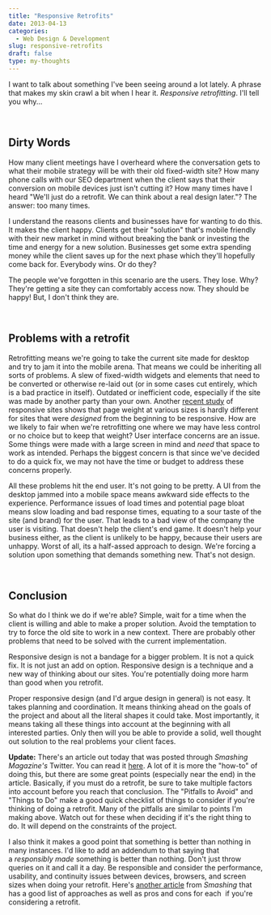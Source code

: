 ```yaml
---
title: "Responsive Retrofits"
date: 2013-04-13
categories:
  - Web Design & Development
slug: responsive-retrofits
draft: false
type: my-thoughts
---
```


I want to talk about something I've been seeing around a lot lately. A phrase that makes my skin crawl a bit when I hear it. _Responsive retrofitting_. I'll tell you why...

 

## Dirty Words

How many client meetings have I overheard where the conversation gets to what their mobile strategy will be with their old fixed-width site? How many phone calls with our SEO department when the client says that their conversion on mobile devices just isn't cutting it? How many times have I heard "We'll just do a retrofit. We can think about a real design later."? The answer: too many times.

I understand the reasons clients and businesses have for wanting to do this. It makes the client happy. Clients get their "solution" that's mobile friendly with their new market in mind without breaking the bank or investing the time and energy for a new solution. Businesses get some extra spending money while the client saves up for the next phase which they'll hopefully come back for. Everybody wins. Or do they?

The people we've forgotten in this scenario are the users. They lose. Why? They're getting a site they can comfortably access now. They should be happy! But, I don't think they are.

 

## Problems with a retrofit

Retrofitting means we're going to take the current site made for desktop and try to jam it into the mobile arena. That means we could be inheriting all sorts of problems. A slew of fixed-width widgets and elements that need to be converted or otherwise re-laid out (or in some cases cut entirely, which is a bad practice in itself). Outdated or inefficient code, especially if the site was made by another party than your own. Another [recent study](http://www.guypo.com/uncategorized/real-world-rwd-performance-take-2/) of responsive sites shows that page weight at various sizes is hardly different for sites that were _designed_ from the beginning to be responsive. How are we likely to fair when we're retrofitting one where we may have less control or no choice but to keep that weight? User interface concerns are an issue. Some things were made with a large screen in mind and _need_ that space to work as intended. Perhaps the biggest concern is that since we've decided to do a quick fix, we may not have the time or budget to address these concerns properly.

All these problems hit the end user. It's not going to be pretty. A UI from the desktop jammed into a mobile space means awkward side effects to the experience. Performance issues of load times and potential page bloat means slow loading and bad response times, equating to a sour taste of the site (and brand) for the user. That leads to a bad view of the company the user is visiting. That doesn't help the client's end game. It doesn't help your business either, as the client is unlikely to be happy, because their users are unhappy. Worst of all, its a half-assed approach to design. We're forcing a solution upon something that demands something new. That's not design.

 

## Conclusion

So what do I think we do if we're able? Simple, wait for a time when the client is willing and able to make a proper solution. Avoid the temptation to try to force the old site to work in a new context. There are probably other problems that need to be solved with the current implementation.

Responsive design is not a bandage for a bigger problem. It is not a quick fix. It is not just an add on option. Responsive design is a technique and a new way of thinking about our sites. You're potentially doing more harm than good when you retrofit.

Proper responsive design (and I'd argue design in general) is not easy. It takes planning and coordination. It means thinking ahead on the goals of the project and about all the literal shapes it could take. Most importantly, it means taking all these things into account at the beginning with all interested parties. Only then will you be able to provide a solid, well thought out solution to the real problems your client faces.

**Update:** There's an article out today that was posted through _Smashing Magazine's_ Twitter. You can read it [here](http://webstandardssherpa.com/reviews/responsive-retrofitting/). A lot of it is more the "how-to" of doing this, but there are some great points (especially near the end) in the article. Basically, if you must do a retrofit, be sure to take multiple factors into account before you reach that conclusion. The "Pitfalls to Avoid" and "Things to Do" make a good quick checklist of things to consider if you're thinking of doing a retrofit. Many of the pitfalls are similar to points I'm making above. Watch out for these when deciding if it's the right thing to do. It will depend on the constraints of the project.

I also think it makes a good point that something is better than nothing in many instances. I'd like to add an addendum to that saying that a _responsibly made_ something is better than nothing. Don't just throw queries on it and call it a day. Be responsible and consider the performance, usability, and continuity issues between devices, browsers, and screen sizes when doing your retrofit. Here's [another article](http://mobile.smashingmagazine.com/2013/03/18/retrofit-a-website-to-be-responsive-with-rwd-retrofit/) from _Smashing_ that has a good list of approaches as well as pros and cons for each  if you're considering a retrofit.
